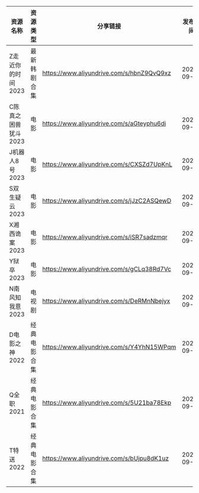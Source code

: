 | 资源名称         | 资源类型   | 分享链接                                      | 发布时间       |
| ------------ | ------ | ----------------------------------------- | ---------- |
| Z走近你的时间2023  | 最新韩剧合集 | https://www.aliyundrive.com/s/hbnZ9QvQ9xz | 2023-09-13 |
| C陈真之困兽犹斗2023 | 电影     | https://www.aliyundrive.com/s/aGteyphu6di | 2023-09-13 |
| J机器人8号2023   | 电影     | https://www.aliyundrive.com/s/CXSZd7UpKnL | 2023-09-13 |
| S双生疑云2023    | 电影     | https://www.aliyundrive.com/s/jJzC2ASQewD | 2023-09-13 |
| X湘西诡案2023    | 电影     | https://www.aliyundrive.com/s/iSR7sadzmqr | 2023-09-13 |
| Y狱卒2023      | 电影     | https://www.aliyundrive.com/s/gCLq38Rd7Vc | 2023-09-13 |
| N南风知我意2023   | 电视剧    | https://www.aliyundrive.com/s/DeRMnNbejyx | 2023-09-13 |
| D电影之神2022    | 经典电影合集 | https://www.aliyundrive.com/s/Y4YhN15WPqm | 2023-09-13 |
| Q全职2021      | 经典电影合集 | https://www.aliyundrive.com/s/5U21ba78Ekp | 2023-09-13 |
| T特送2022      | 经典电影合集 | https://www.aliyundrive.com/s/bUjpu8dK1uz | 2023-09-13 |
